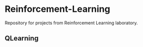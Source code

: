 # Reinforcement-Learning
Repository for projects from Reinforcement Learning laboratory.

## QLearning


